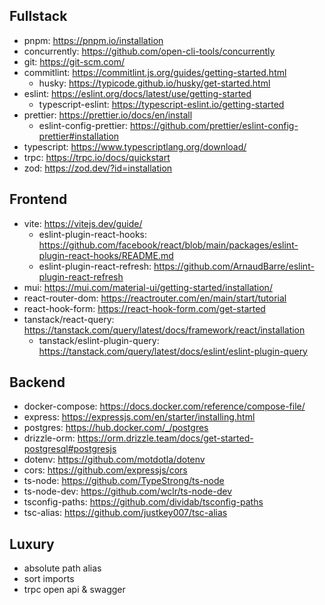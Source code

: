## Fullstack

- pnpm: https://pnpm.io/installation
- concurrently: https://github.com/open-cli-tools/concurrently
- git: https://git-scm.com/
- commitlint: https://commitlint.js.org/guides/getting-started.html
  - husky: https://typicode.github.io/husky/get-started.html
- eslint: https://eslint.org/docs/latest/use/getting-started
  - typescript-eslint: https://typescript-eslint.io/getting-started
- prettier: https://prettier.io/docs/en/install
  - eslint-config-prettier: https://github.com/prettier/eslint-config-prettier#installation
- typescript: https://www.typescriptlang.org/download/
- trpc: https://trpc.io/docs/quickstart
- zod: https://zod.dev/?id=installation

## Frontend

- vite: https://vitejs.dev/guide/
  - eslint-plugin-react-hooks: https://github.com/facebook/react/blob/main/packages/eslint-plugin-react-hooks/README.md
  - eslint-plugin-react-refresh: https://github.com/ArnaudBarre/eslint-plugin-react-refresh
- mui: https://mui.com/material-ui/getting-started/installation/
- react-router-dom: https://reactrouter.com/en/main/start/tutorial
- react-hook-form: https://react-hook-form.com/get-started
- tanstack/react-query: https://tanstack.com/query/latest/docs/framework/react/installation
  - tanstack/eslint-plugin-query: https://tanstack.com/query/latest/docs/eslint/eslint-plugin-query

## Backend

- docker-compose: https://docs.docker.com/reference/compose-file/
- express: https://expressjs.com/en/starter/installing.html
- postgres: https://hub.docker.com/_/postgres
- drizzle-orm: https://orm.drizzle.team/docs/get-started-postgresql#postgresjs
- dotenv: https://github.com/motdotla/dotenv
- cors: https://github.com/expressjs/cors
- ts-node: https://github.com/TypeStrong/ts-node
- ts-node-dev: https://github.com/wclr/ts-node-dev
- tsconfig-paths: https://github.com/dividab/tsconfig-paths
- tsc-alias: https://github.com/justkey007/tsc-alias

## Luxury

- absolute path alias
- sort imports
- trpc open api & swagger
